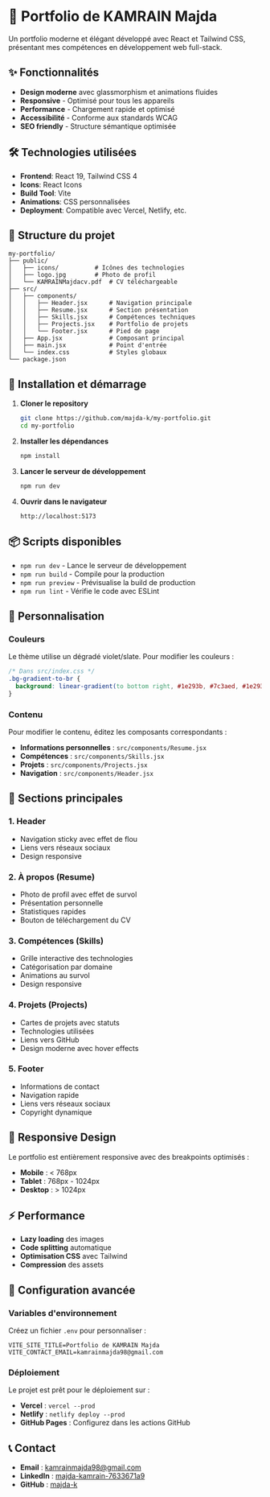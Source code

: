 # 🚀 Portfolio de KAMRAIN Majda

Un portfolio moderne et élégant développé avec React et Tailwind CSS, présentant mes compétences en développement web full-stack.

## ✨ Fonctionnalités

- **Design moderne** avec glassmorphism et animations fluides
- **Responsive** - Optimisé pour tous les appareils
- **Performance** - Chargement rapide et optimisé
- **Accessibilité** - Conforme aux standards WCAG
- **SEO friendly** - Structure sémantique optimisée

## 🛠️ Technologies utilisées

- **Frontend**: React 19, Tailwind CSS 4
- **Icons**: React Icons
- **Build Tool**: Vite
- **Animations**: CSS personnalisées
- **Deployment**: Compatible avec Vercel, Netlify, etc.

## 📁 Structure du projet

```
my-portfolio/
├── public/
│   ├── icons/          # Icônes des technologies
│   ├── logo.jpg        # Photo de profil
│   └── KAMRAINMajdacv.pdf  # CV téléchargeable
├── src/
│   ├── components/
│   │   ├── Header.jsx      # Navigation principale
│   │   ├── Resume.jsx      # Section présentation
│   │   ├── Skills.jsx      # Compétences techniques
│   │   ├── Projects.jsx    # Portfolio de projets
│   │   └── Footer.jsx      # Pied de page
│   ├── App.jsx             # Composant principal
│   ├── main.jsx            # Point d'entrée
│   └── index.css           # Styles globaux
└── package.json
```

## 🚀 Installation et démarrage

1. **Cloner le repository**
   ```bash
   git clone https://github.com/majda-k/my-portfolio.git
   cd my-portfolio
   ```

2. **Installer les dépendances**
   ```bash
   npm install
   ```

3. **Lancer le serveur de développement**
   ```bash
   npm run dev
   ```

4. **Ouvrir dans le navigateur**
   ```
   http://localhost:5173
   ```

## 📦 Scripts disponibles

- `npm run dev` - Lance le serveur de développement
- `npm run build` - Compile pour la production
- `npm run preview` - Prévisualise la build de production
- `npm run lint` - Vérifie le code avec ESLint

## 🎨 Personnalisation

### Couleurs
Le thème utilise un dégradé violet/slate. Pour modifier les couleurs :

```css
/* Dans src/index.css */
.bg-gradient-to-br {
  background: linear-gradient(to bottom right, #1e293b, #7c3aed, #1e293b);
}
```

### Contenu
Pour modifier le contenu, éditez les composants correspondants :
- **Informations personnelles** : `src/components/Resume.jsx`
- **Compétences** : `src/components/Skills.jsx`
- **Projets** : `src/components/Projects.jsx`
- **Navigation** : `src/components/Header.jsx`

## 🌟 Sections principales

### 1. Header
- Navigation sticky avec effet de flou
- Liens vers réseaux sociaux
- Design responsive

### 2. À propos (Resume)
- Photo de profil avec effet de survol
- Présentation personnelle
- Statistiques rapides
- Bouton de téléchargement du CV

### 3. Compétences (Skills)
- Grille interactive des technologies
- Catégorisation par domaine
- Animations au survol
- Design responsive

### 4. Projets (Projects)
- Cartes de projets avec statuts
- Technologies utilisées
- Liens vers GitHub
- Design moderne avec hover effects

### 5. Footer
- Informations de contact
- Navigation rapide
- Liens vers réseaux sociaux
- Copyright dynamique

## 📱 Responsive Design

Le portfolio est entièrement responsive avec des breakpoints optimisés :
- **Mobile** : < 768px
- **Tablet** : 768px - 1024px
- **Desktop** : > 1024px

## ⚡ Performance

- **Lazy loading** des images
- **Code splitting** automatique
- **Optimisation CSS** avec Tailwind
- **Compression** des assets

## 🔧 Configuration avancée

### Variables d'environnement
Créez un fichier `.env` pour personnaliser :
```env
VITE_SITE_TITLE=Portfolio de KAMRAIN Majda
VITE_CONTACT_EMAIL=kamrainmajda98@gmail.com
```

### Déploiement
Le projet est prêt pour le déploiement sur :
- **Vercel** : `vercel --prod`
- **Netlify** : `netlify deploy --prod`
- **GitHub Pages** : Configurez dans les actions GitHub



## 📞 Contact

- **Email** : kamrainmajda98@gmail.com
- **LinkedIn** : [majda-kamrain-7633671a9](https://www.linkedin.com/in/majda-kamrain-7633671a9/)
- **GitHub** : [majda-k](https://github.com/majda-k)


